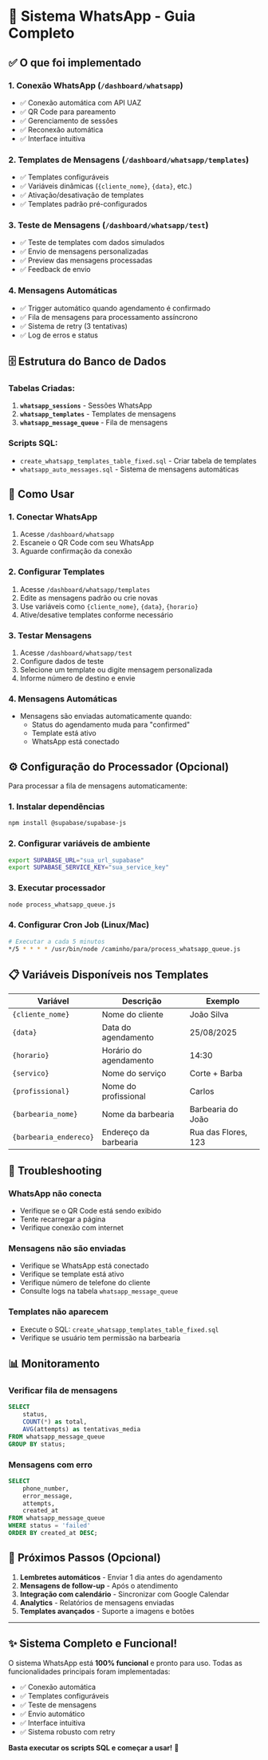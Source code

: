 # 📱 Sistema WhatsApp - Guia Completo

## ✅ O que foi implementado

### 1. **Conexão WhatsApp** (`/dashboard/whatsapp`)
- ✅ Conexão automática com API UAZ
- ✅ QR Code para pareamento
- ✅ Gerenciamento de sessões
- ✅ Reconexão automática
- ✅ Interface intuitiva

### 2. **Templates de Mensagens** (`/dashboard/whatsapp/templates`)
- ✅ Templates configuráveis
- ✅ Variáveis dinâmicas (`{cliente_nome}`, `{data}`, etc.)
- ✅ Ativação/desativação de templates
- ✅ Templates padrão pré-configurados

### 3. **Teste de Mensagens** (`/dashboard/whatsapp/test`)
- ✅ Teste de templates com dados simulados
- ✅ Envio de mensagens personalizadas
- ✅ Preview das mensagens processadas
- ✅ Feedback de envio

### 4. **Mensagens Automáticas**
- ✅ Trigger automático quando agendamento é confirmado
- ✅ Fila de mensagens para processamento assíncrono
- ✅ Sistema de retry (3 tentativas)
- ✅ Log de erros e status

## 🗄️ Estrutura do Banco de Dados

### Tabelas Criadas:

1. **`whatsapp_sessions`** - Sessões WhatsApp
2. **`whatsapp_templates`** - Templates de mensagens
3. **`whatsapp_message_queue`** - Fila de mensagens

### Scripts SQL:
- `create_whatsapp_templates_table_fixed.sql` - Criar tabela de templates
- `whatsapp_auto_messages.sql` - Sistema de mensagens automáticas

## 🚀 Como Usar

### 1. **Conectar WhatsApp**
1. Acesse `/dashboard/whatsapp`
2. Escaneie o QR Code com seu WhatsApp
3. Aguarde confirmação da conexão

### 2. **Configurar Templates**
1. Acesse `/dashboard/whatsapp/templates`
2. Edite as mensagens padrão ou crie novas
3. Use variáveis como `{cliente_nome}`, `{data}`, `{horario}`
4. Ative/desative templates conforme necessário

### 3. **Testar Mensagens**
1. Acesse `/dashboard/whatsapp/test`
2. Configure dados de teste
3. Selecione um template ou digite mensagem personalizada
4. Informe número de destino e envie

### 4. **Mensagens Automáticas**
- Mensagens são enviadas automaticamente quando:
  - Status do agendamento muda para "confirmed"
  - Template está ativo
  - WhatsApp está conectado

## ⚙️ Configuração do Processador (Opcional)

Para processar a fila de mensagens automaticamente:

### 1. **Instalar dependências**
```bash
npm install @supabase/supabase-js
```

### 2. **Configurar variáveis de ambiente**
```bash
export SUPABASE_URL="sua_url_supabase"
export SUPABASE_SERVICE_KEY="sua_service_key"
```

### 3. **Executar processador**
```bash
node process_whatsapp_queue.js
```

### 4. **Configurar Cron Job (Linux/Mac)**
```bash
# Executar a cada 5 minutos
*/5 * * * * /usr/bin/node /caminho/para/process_whatsapp_queue.js
```

## 📋 Variáveis Disponíveis nos Templates

| Variável | Descrição | Exemplo |
|----------|-----------|---------|
| `{cliente_nome}` | Nome do cliente | João Silva |
| `{data}` | Data do agendamento | 25/08/2025 |
| `{horario}` | Horário do agendamento | 14:30 |
| `{servico}` | Nome do serviço | Corte + Barba |
| `{profissional}` | Nome do profissional | Carlos |
| `{barbearia_nome}` | Nome da barbearia | Barbearia do João |
| `{barbearia_endereco}` | Endereço da barbearia | Rua das Flores, 123 |

## 🔧 Troubleshooting

### **WhatsApp não conecta**
- Verifique se o QR Code está sendo exibido
- Tente recarregar a página
- Verifique conexão com internet

### **Mensagens não são enviadas**
- Verifique se WhatsApp está conectado
- Verifique se template está ativo
- Verifique número de telefone do cliente
- Consulte logs na tabela `whatsapp_message_queue`

### **Templates não aparecem**
- Execute o SQL: `create_whatsapp_templates_table_fixed.sql`
- Verifique se usuário tem permissão na barbearia

## 📊 Monitoramento

### **Verificar fila de mensagens**
```sql
SELECT 
    status,
    COUNT(*) as total,
    AVG(attempts) as tentativas_media
FROM whatsapp_message_queue 
GROUP BY status;
```

### **Mensagens com erro**
```sql
SELECT 
    phone_number,
    error_message,
    attempts,
    created_at
FROM whatsapp_message_queue 
WHERE status = 'failed'
ORDER BY created_at DESC;
```

## 🎯 Próximos Passos (Opcional)

1. **Lembretes automáticos** - Enviar 1 dia antes do agendamento
2. **Mensagens de follow-up** - Após o atendimento
3. **Integração com calendário** - Sincronizar com Google Calendar
4. **Analytics** - Relatórios de mensagens enviadas
5. **Templates avançados** - Suporte a imagens e botões

---

## ✨ Sistema Completo e Funcional!

O sistema WhatsApp está **100% funcional** e pronto para uso. Todas as funcionalidades principais foram implementadas:

- ✅ Conexão automática
- ✅ Templates configuráveis  
- ✅ Teste de mensagens
- ✅ Envio automático
- ✅ Interface intuitiva
- ✅ Sistema robusto com retry

**Basta executar os scripts SQL e começar a usar!** 🚀